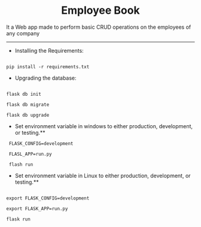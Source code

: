 <center><h1> Employee Book </h1></center>
 
It a Web app made to perform basic CRUD operations on the employees of any company
<hr>

- Installing the Requirements:

~~~

pip install -r requirements.txt

~~~ 

- Upgrading the database:

~~~

flask db init

flask db migrate

flask db upgrade

~~~

- Set environment variable in windows to either production, development, or testing.**

~~~
 FLASK_CONFIG=development
  
 FLASL_APP=run.py
  
 flash run

~~~

- Set environment variable in Linux to either production, development, or testing.**

~~~ 

export FLASK_CONFIG=development
  
export FLASK_APP=run.py 
  
flask run 
~~~
